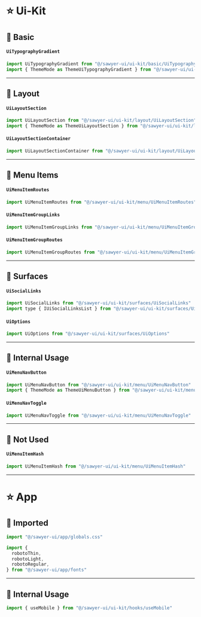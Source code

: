 # ⭐️ Ui-Kit

## 🔰 Basic

#### `UiTypographyGradient`
```ts
import UiTypographyGradient from "@/sawyer-ui/ui-kit/basic/UiTypographyGradient"
import { ThemeMode as ThemeUiTypographyGradient } from "@/sawyer-ui/ui-kit/basic/UiTypographyGradient"
```


---

## 🔰 Layout

#### `UiLayoutSection`
```ts
import UiLayoutSection from "@/sawyer-ui/ui-kit/layout/UiLayoutSection"
import { ThemeMode as ThemeUiLayoutSection } from "@/sawyer-ui/ui-kit/layout/UiLayoutSection"
```

#### `UiLayoutSectionContainer`
```ts
import UiLayoutSectionContainer from "@/sawyer-ui/ui-kit/layout/UiLayoutSectionContainer"
```

---

## 🔰 Menu Items

#### `UiMenuItemRoutes`
```ts
import UiMenuItemRoutes from "@/sawyer-ui/ui-kit/menu/UiMenuItemRoutes"
```

#### `UiMenuItemGroupLinks`
```ts
import UiMenuItemGroupLinks from "@/sawyer-ui/ui-kit/menu/UiMenuItemGroupLinks"
```

#### `UiMenuItemGroupRoutes`
```ts
import UiMenuItemGroupRoutes from "@/sawyer-ui/ui-kit/menu/UiMenuItemGroupRoutes"
```

---

## 🔰 Surfaces

#### `UiSocialLinks`
```js
import UiSocialLinks from "@/sawyer-ui/ui-kit/surfaces/UiSocialLinks"
import type { IUiSocialLinksList } from "@/sawyer-ui/ui-kit/surfaces/UiSocialLinks"
```

#### `UiOptions`
```ts
import UiOptions from "@/sawyer-ui/ui-kit/surfaces/UiOptions"
```

---

## 🔰 Internal Usage

#### `UiMenuNavButton`
```ts
import UiMenuNavButton from "@/sawyer-ui/ui-kit/menu/UiMenuNavButton"
import { ThemeMode as ThemeUiMenuButton } from "@/sawyer-ui/ui-kit/menu/UiMenuNavButton"
```

#### `UiMenuNavToggle`

```ts
import UiMenuNavToggle from "@/sawyer-ui/ui-kit/menu/UiMenuNavToggle"
```

---

## 🔰 Not Used

#### `UiMenuItemHash`
```ts
import UiMenuItemHash from "@/sawyer-ui/ui-kit/menu/UiMenuItemHash"
```

---

# ⭐️ App

## 🔰 Imported

```ts
import "@/sawyer-ui/app/globals.css"
```

```ts
import {
  robotoThin,
  robotoLight,
  robotoRegular,
} from "@/sawyer-ui/app/fonts"
```

---

## 🔰 Internal Usage

```ts
import { useMobile } from "@/sawyer-ui/ui-kit/hooks/useMobile"
```
